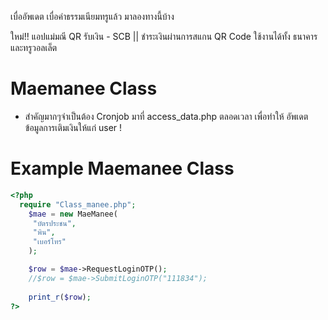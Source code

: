เบื่ออัพเดต เบื่อค่าธรรมเนียมทรูแล้ว มาลองทางนี้บ้าง

ใหม่!! แอปแม่มณี QR รับเงิน - SCB
 || ชำระเงินผ่านการสแกน QR Code ใช้งานได้ทั้ง ธนาคาร และทรูวอลเล็ต
 
 # Maemanee Class
- สำคัญมากๆจำเป็นต้อง Cronjob มาที่ access_data.php ตลอดเวลา เพื่อทำให้ อัพเดตข้อมูลการเติมเงินให้แก่ user !

 # Example Maemanee Class
```php
<?php
  require "Class_manee.php";
    $mae = new MaeManee(
     "บัตรประชน", 
     "พิน", 
     "เบอร์โทร"
    );

    $row = $mae->RequestLoginOTP();
    //$row = $mae->SubmitLoginOTP("111834");
    
    print_r($row);
?>
```
